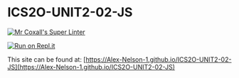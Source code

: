 # ICS2O-UNIT2-02-JS

[![Mr Coxall's Super Linter](https://github.com/Alex-Nelson-1/ICS2O-UNIT2-02-JS/workflows/Mr%20Coxall's%20Super%20Linter/badge.svg)](https://github.com/Alex-Nelson-1/ICS2O-UNIT2-02-JS/actions/)

[![Run on Repl.it](https://repl.it/badge/github/Alex-Nelson-1/ICS2O-UNIT2-02-JS)](https://repl.it/github/Alex-Nelson-1/ICS2O-UNIT2-02-JS)

This site can be found at: [https://Alex-Nelson-1.github.io/ICS2O-UNIT2-02-JS](https://Alex-Nelson-1.github.io/ICS2O-UNIT2-02-JS)
